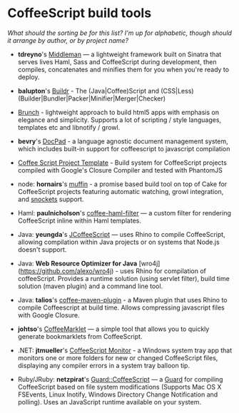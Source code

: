 # CoffeeScript build tools

_What should the sorting be for this list? I'm up for alphabetic, though should it arrange by author, or by project name?_

* **tdreyno**'s [Middleman](https://github.com/middleman/middleman) — a lightweight framework built on Sinatra that serves lives Haml, Sass and CoffeeScript during development, then compiles, concatenates and minifies them for you when you're ready to deploy.

* **balupton**'s [Buildr](https://github.com/balupton/buildr.npm) - The (Java|Coffee)Script and (CSS|Less) (Builder|Bundler|Packer|Minifier|Merger|Checker)

* [Brunch](http://brunch.io/) - lightweight approach to build html5 apps with emphasis on elegance and simplicity. Supports a lot of scripting / style languages, templates etc and libnotify / growl.

* **bevry**'s [DocPad](https://github.com/bevry/docpad) - a language agnostic document management system, which includes built-in support for coffeescript to javascript compilation

* [Coffee Script Project Template](https://github.com/fortes/coffee-script-project-template) - Build system for CoffeeScript projects compiled with Google's Closure Compiler and tested with PhantomJS

* node: **hornairs**'s [muffin](https://github.com/hornairs/muffin) - a promise based build tool on top of Cake for CoffeeScript projects featuring automatic watching, growl integration, and [snockets](https://github.com/TrevorBurnham/snockets) support.

* Haml: **paulnicholson**'s [coffee-haml-filter](https://github.com/paulnicholson/coffee-filter) — a custom filter for rendering CoffeeScript inline within Haml templates.

* Java: **yeungda**'s [JCoffeeScript](http://github.com/yeungda/jcoffeescript) — uses Rhino to compile CoffeeScript, allowing compilation within Java projects or on systems that Node.js doesn't support.

* Java: **Web Resource Optimizer for Java** [wro4j] (https://github.com/alexo/wro4j) - uses Rhino for compilation of coffeeScript. Provides a runtime solution (using servlet filter), build time solution (maven plugin) and a command line tool. 

* Java: **talios**'s [coffee-maven-plugin](https://github.com/talios/coffee-maven-plugin) - a Maven plugin that uses Rhino to compile Coffeescript at build time. Allows compressing javascript files with Google Closure.

* **johtso**'s [CoffeeMarklet](http://johtso.github.com/CoffeeMarklet/) — a simple tool that allows you to quickly generate bookmarklets from CoffeeScript.

* .NET: **jtmueller**'s [CoffeeScript Monitor](http://coffeemonitor.codeplex.com/) - a Windows system tray app that monitors one or more folders for new or changed CoffeeScript files, displaying any compiler errors in a system tray balloon tip.

* Ruby/JRuby: **netzpirat**'s [Guard::CoffeeScript](https://github.com/netzpirat/guard-coffeescript) — a [Guard](https://github.com/guard/guard) for compiling CoffeeScript based on file system modifications (Supports Mac OS X FSEvents, Linux Inotify, Windows Directory Change Notification and polling). Uses an JavaScript runtime available on your system.
